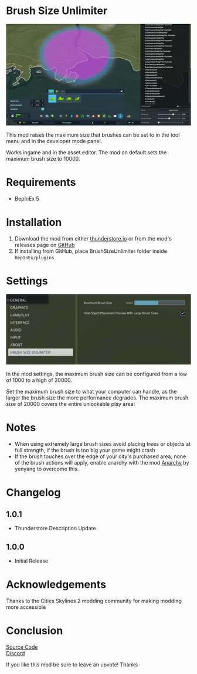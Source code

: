 # Brush Size Unlimiter

![Brush Ingame](https://raw.githubusercontent.com/Cgameworld/BrushSizeUnlimiter/master/preview1.jpg)

This mod raises the maximum size that brushes can be set to in the tool menu and in the developer mode panel. 

Works ingame and in the asset editor. The mod on default sets the maximum brush size to 10000. 

# Requirements
- BepInEx 5

# Installation
1) Download the mod from either [thunderstore.io](https://thunderstore.io/c/cities-skylines-ii/p/Cgameworld/Brush_Size_Unlimiter) or from the mod's releases page on [GitHub](https://github.com/Cgameworld/BrushSizeUnlimiter/releases) 
2) If installing from GitHub, place BrushSizeUnlimiter folder inside `BepInEx/plugins`

# Settings

![Mod Settings Panel](https://raw.githubusercontent.com/Cgameworld/BrushSizeUnlimiter/master/preview2.jpg)

In the mod settings, the maximum brush size can be configured from a low of 1000 to a high of 20000.

Set the maximum brush size to what your computer can handle, as the larger the brush size the more performance degrades. The maximum brush size of 20000 covers the entire unlockable play area!

# Notes

- When using extremely large brush sizes avoid placing trees or objects at full strength, if the brush is too big your game might crash
- If the brush touches over the edge of your city's purchased area, none of the brush actions will apply, enable anarchy with the mod [Anarchy](https://thunderstore.io/c/cities-skylines-ii/p/yenyang/Anarchy/) by yenyang to overcome this.


# Changelog

## 1.0.1

- Thunderstore Description Update

## 1.0.0 
- Initial Release

# Acknowledgements

Thanks to the Cities Skylines 2 modding community for making modding more accessible

# Conclusion

[Source Code](https://github.com/Cgameworld/BrushSizeUnlimiter/)   
[Discord](https://discord.gg/tDZhaMrgsQ)

If you like this mod be sure to leave an upvote! Thanks